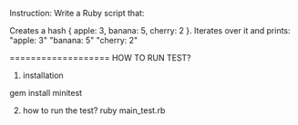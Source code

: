Instruction:
Write a Ruby script that:

Creates a hash { apple: 3, banana: 5, cherry: 2 }.
Iterates over it and prints:
"apple: 3"
"banana: 5"
"cherry: 2"

===================
HOW TO RUN TEST?

1. installation

gem install minitest

2. how to run the test?
   ruby main_test.rb
